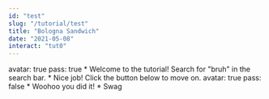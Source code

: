 ```yaml
---
id: "test"
slug: "/tutorial/test"
title: "Bologna Sandwich"
date: "2021-05-08"
interact: "tut0"
---
```


<Slide>
    <Info>
      avatar: true
      pass: true
    </Info>
    <Title>This is the title of the slide</Title>
    <Dialogue>
        * Welcome to the tutorial! Search for "bruh" in the search bar.
        * Nice job! Click the button below to move on.
    </Dialogue>
</Slide>
<Slide>
    <Info>
      avatar: true
      pass: false
    </Info>
    <Title>This is the title of this slightly different slide</Title>
    <Dialogue>
        * Woohoo you did it!
        * Swag
    </Dialogue>
</Slide>

